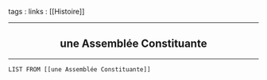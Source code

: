 tags : 
links : [[Histoire]]

****

<h2 style="text-align: center;"> une Assemblée Constituante </h2>

****


```dataview
LIST FROM [[une Assemblée Constituante]]
```
